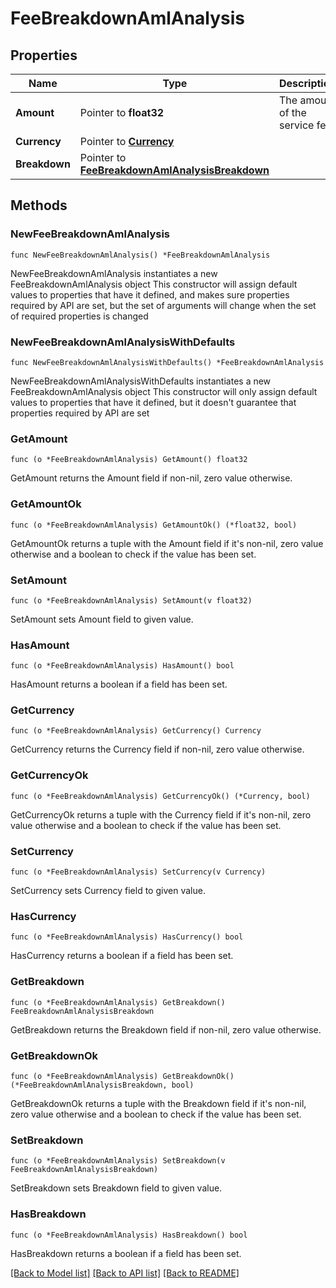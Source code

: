 # FeeBreakdownAmlAnalysis

## Properties

Name | Type | Description | Notes
------------ | ------------- | ------------- | -------------
**Amount** | Pointer to **float32** | The amount of the service fee. | [optional] 
**Currency** | Pointer to [**Currency**](Currency.md) |  | [optional] 
**Breakdown** | Pointer to [**FeeBreakdownAmlAnalysisBreakdown**](FeeBreakdownAmlAnalysisBreakdown.md) |  | [optional] 

## Methods

### NewFeeBreakdownAmlAnalysis

`func NewFeeBreakdownAmlAnalysis() *FeeBreakdownAmlAnalysis`

NewFeeBreakdownAmlAnalysis instantiates a new FeeBreakdownAmlAnalysis object
This constructor will assign default values to properties that have it defined,
and makes sure properties required by API are set, but the set of arguments
will change when the set of required properties is changed

### NewFeeBreakdownAmlAnalysisWithDefaults

`func NewFeeBreakdownAmlAnalysisWithDefaults() *FeeBreakdownAmlAnalysis`

NewFeeBreakdownAmlAnalysisWithDefaults instantiates a new FeeBreakdownAmlAnalysis object
This constructor will only assign default values to properties that have it defined,
but it doesn't guarantee that properties required by API are set

### GetAmount

`func (o *FeeBreakdownAmlAnalysis) GetAmount() float32`

GetAmount returns the Amount field if non-nil, zero value otherwise.

### GetAmountOk

`func (o *FeeBreakdownAmlAnalysis) GetAmountOk() (*float32, bool)`

GetAmountOk returns a tuple with the Amount field if it's non-nil, zero value otherwise
and a boolean to check if the value has been set.

### SetAmount

`func (o *FeeBreakdownAmlAnalysis) SetAmount(v float32)`

SetAmount sets Amount field to given value.

### HasAmount

`func (o *FeeBreakdownAmlAnalysis) HasAmount() bool`

HasAmount returns a boolean if a field has been set.

### GetCurrency

`func (o *FeeBreakdownAmlAnalysis) GetCurrency() Currency`

GetCurrency returns the Currency field if non-nil, zero value otherwise.

### GetCurrencyOk

`func (o *FeeBreakdownAmlAnalysis) GetCurrencyOk() (*Currency, bool)`

GetCurrencyOk returns a tuple with the Currency field if it's non-nil, zero value otherwise
and a boolean to check if the value has been set.

### SetCurrency

`func (o *FeeBreakdownAmlAnalysis) SetCurrency(v Currency)`

SetCurrency sets Currency field to given value.

### HasCurrency

`func (o *FeeBreakdownAmlAnalysis) HasCurrency() bool`

HasCurrency returns a boolean if a field has been set.

### GetBreakdown

`func (o *FeeBreakdownAmlAnalysis) GetBreakdown() FeeBreakdownAmlAnalysisBreakdown`

GetBreakdown returns the Breakdown field if non-nil, zero value otherwise.

### GetBreakdownOk

`func (o *FeeBreakdownAmlAnalysis) GetBreakdownOk() (*FeeBreakdownAmlAnalysisBreakdown, bool)`

GetBreakdownOk returns a tuple with the Breakdown field if it's non-nil, zero value otherwise
and a boolean to check if the value has been set.

### SetBreakdown

`func (o *FeeBreakdownAmlAnalysis) SetBreakdown(v FeeBreakdownAmlAnalysisBreakdown)`

SetBreakdown sets Breakdown field to given value.

### HasBreakdown

`func (o *FeeBreakdownAmlAnalysis) HasBreakdown() bool`

HasBreakdown returns a boolean if a field has been set.


[[Back to Model list]](../README.md#documentation-for-models) [[Back to API list]](../README.md#documentation-for-api-endpoints) [[Back to README]](../README.md)


